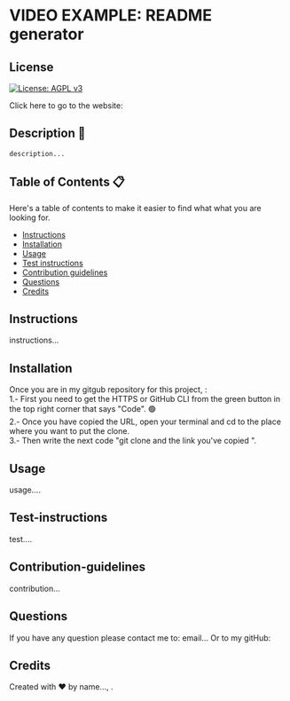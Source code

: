 # VIDEO EXAMPLE: README generator
## License
 [![License: AGPL v3](https://img.shields.io/badge/License-AGPL%20v3-blue.svg)](https://www.gnu.org/licenses/agpl-3.0)
    
  Click here to go to the website: <deployed link... >
    
## Description 📝
    
    description... 
    
## Table of Contents 📋
   Here's a table of contents to make it easier to find what what you are looking for.
  - [Instructions](#instructions) 
  - [Installation](#installation) 
  - [Usage](#usage) 
  - [Test instructions](#Test-instructions) 
  - [Contribution guidelines](#Contribution-guidelines)
  - [Questions](#questions)
  - [Credits](#credits)
    
## Instructions 
   instructions... 
    
## Installation 
   Once you are in my gitgub repository for this project, <repo link... >: 
    <br>
    1.- First you need to get the HTTPS or GitHub CLI from the green button in the top right corner that says "Code". 🟢
    <br>
    2.- Once you have copied the URL, open your terminal and cd to the place where you want to put the clone. 
    <br>
    3.- Then write the next code "git clone and the link you've copied ".

## Usage
    
   usage....
    
## Test-instructions
    
   test....
    
## Contribution-guidelines
   contribution...
   
## Questions
   If you have any question please contact me to: email...
   Or to my gitHub: <github profile...>
    
## Credits
   Created with ♥️ by name..., <github profile...>.
      
    

